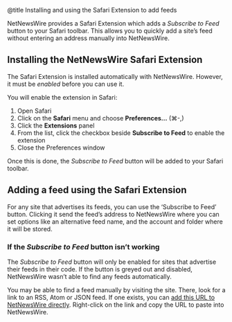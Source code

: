 @title Installing and using the Safari Extension to add feeds


NetNewsWire provides a Safari Extension which adds a *Subscribe to Feed* button to your Safari toolbar. This allows you to quickly add a site’s feed without entering an address manually into NetNewsWire.


Installing the NetNewsWire Safari Extension
-------------------------------------------

The Safari Extension is installed automatically with NetNewsWire. However, it must be *enabled* before you can use it.

You will enable the extension in Safari:

1. Open Safari
2. Click on the **Safari** menu and choose **Preferences…** (⌘-,)
3. Click the **Extensions** panel
4. From the list, click the checkbox beside **Subscribe to Feed** to enable the extension
5. Close the Preferences window

Once this is done, the *Subscribe to Feed* button will be added to your Safari toolbar.


Adding a feed using the Safari Extension
----------------------------------------

For any site that advertises its feeds, you can use the ‘Subscribe to Feed’ button. Clicking it send the feed’s address to NetNewsWire where you can set options like an alternative feed name, and the account and folder where it will be stored.


### If the *Subscribe to Feed* button isn’t working

The *Subscribe to Feed* button will only be enabled for sites that advertise their feeds in their code. If the button is greyed out and disabled, NetNewsWire wasn’t able to find any feeds automatically.

You may be able to find a feed manually by visiting the site. There, look for a link to an RSS, Atom or JSON feed. If one exists, you can [add this URL to NetNewsWire directly](adding-feeds). Right-click on the link and copy the URL to paste into NetNewsWire.